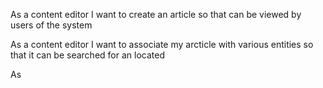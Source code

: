 As a content editor
I want to create an article
so that can be viewed by users of the system

As a content editor
I want to associate my arcticle with various entities 
so that it can be searched for an located

As 